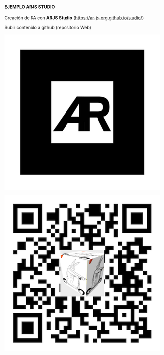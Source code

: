 #### EJEMPLO ARJS STUDIO

Creación de RA con **ARJS Studio** (https://ar-js-org.github.io/studio/) 


Subir contenido a github (repositorio Web) 



![Marca](https://github.com/mgea/mgea.github.io/blob/master/XR/default-marker.png) 

![Link](https://github.com/mgea/mgea.github.io/blob/master/XR/qr-code2.png)
